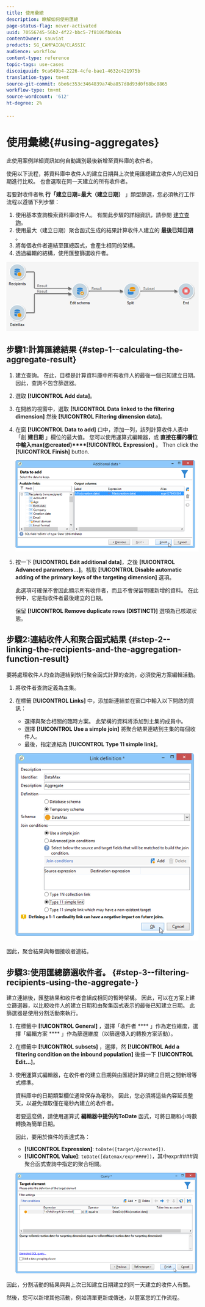 ```yaml
---
title: 使用彙總
description: 瞭解如何使用匯總
page-status-flag: never-activated
uuid: 70556745-56b2-4f22-bbc5-7f8106fb0d4a
contentOwner: sauviat
products: SG_CAMPAIGN/CLASSIC
audience: workflow
content-type: reference
topic-tags: use-cases
discoiquuid: 9ca649b4-2226-4cfe-bae1-4632c421975b
translation-type: tm+mt
source-git-commit: 6be6c353c3464839a74ba857d8d93d0f68bc8865
workflow-type: tm+mt
source-wordcount: '612'
ht-degree: 2%

---
```



# 使用彙總{#using-aggregates}

此使用案例詳細資訊如何自動識別最後新增至資料庫的收件者。

使用以下流程，將資料庫中收件人的建立日期與上次使用匯總建立收件人的已知日期進行比較。 也會選取在同一天建立的所有收件者。

若要對收件者執 **行「建立日期=最大（建立日期）** 」類型篩選，您必須執行工作流程以遵循下列步驟：

1. 使用基本查詢檢索資料庫收件人。 有關此步驟的詳細資訊，請參閱 [建立查詢](../../workflow/using/query.md#creating-a-query)。
1. 使用最大（建立日期）聚合函式生成的結果計算收件人建立的 **最後已知日期** 。
1. 將每個收件者連結至匯總函式，會產生相同的架構。
1. 透過編輯的結構，使用匯整篩選收件者。

![](assets/datamanagement_usecase_1.png)

## 步驟1:計算匯總結果 {#step-1--calculating-the-aggregate-result}

1. 建立查詢。 在此，目標是計算資料庫中所有收件人的最後一個已知建立日期。 因此，查詢不包含篩選器。
1. 選取 **[!UICONTROL Add data]**。
1. 在開啟的視窗中，選取 **[!UICONTROL Data linked to the filtering dimension]** 然後 **[!UICONTROL Filtering dimension data]**。
1. 在窗 **[!UICONTROL Data to add]** 口中，添加一列，該列計算收件人表中「創 **建日期** 」欄位的最大值。 您可以使用運算式編輯器，或 **直接在欄的欄位中輸入max(@created)****[!UICONTROL Expression]** 。 Then click the **[!UICONTROL Finish]** button.

   ![](assets/datamanagement_usecase_2.png)

1. 按一下 **[!UICONTROL Edit additional data]**，之後 **[!UICONTROL Advanced parameters...]**。核取 **[!UICONTROL Disable automatic adding of the primary keys of the targeting dimension]** 選項。

   此選項可確保不會因此顯示所有收件者，而且不會保留明確新增的資料。 在此例中，它是指收件者最後建立的日期。

   保留 **[!UICONTROL Remove duplicate rows (DISTINCT)]** 選項為已核取狀態。

## 步驟2:連結收件人和聚合函式結果 {#step-2--linking-the-recipients-and-the-aggregation-function-result}

要將處理收件人的查詢連結到執行聚合函式計算的查詢，必須使用方案編輯活動。

1. 將收件者查詢定義為主集。
1. 在標籤 **[!UICONTROL Links]** 中，添加新連結並在窗口中輸入以下開啟的資訊：

   * 選擇與聚合相關的臨時方案。 此架構的資料將添加到主集的成員中。
   * 選擇 **[!UICONTROL Use a simple join]** 將聚合結果連結到主集的每個收件人。
   * 最後，指定連結為 **[!UICONTROL Type 11 simple link]**。

   ![](assets/datamanagement_usecase_3.png)

因此，聚合結果與每個接收者連結。

## 步驟3:使用匯總篩選收件者。 {#step-3--filtering-recipients-using-the-aggregate-}

建立連結後，匯整結果和收件者會組成相同的暫時架構。 因此，可以在方案上建立篩選器，以比較收件人的建立日期和由聚集函式表示的最後已知建立日期。 此篩選器是使用分割活動來執行。

1. 在標籤中 **[!UICONTROL General]** ，選擇「收件者 **** 」作為定位維度，選擇「編輯方案 **** 」作為篩選維度（以篩選傳入的轉換方案活動）。
1. 在標籤中 **[!UICONTROL subsets]** ，選擇，然 **[!UICONTROL Add a filtering condition on the inbound population]** 後按一下 **[!UICONTROL Edit...]**。
1. 使用運算式編輯器，在收件者的建立日期與由匯總計算的建立日期之間新增等式標準。

   資料庫中的日期類型欄位通常保存為毫秒。 因此，您必須將這些內容延長整天，以避免擷取僅在毫秒內建立的收件者。

   若要這麼做，請使用運算式 **編輯器中提供的ToDate** 函式，可將日期和小時數轉換為簡單日期。

   因此，要用於條件的表達式為：

   * **[!UICONTROL Expression]**: `toDate([target/@created])`.
   * **[!UICONTROL Value]**: `toDate([datemax/expr####])`，其中expr####與聚合函式查詢中指定的聚合相關。

   ![](assets/datamanagement_usecase_4.png)

因此，分割活動的結果與與上次已知建立日期建立的同一天建立的收件人有關。

然後，您可以新增其他活動，例如清單更新或傳送，以豐富您的工作流程。
